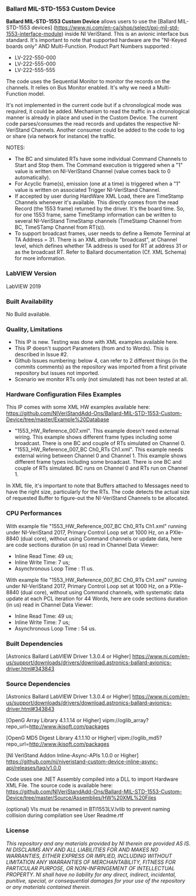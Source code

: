 ### Ballard MIL-STD-1553 Custom Device ###

**Ballard MIL-STD-1553 Custom Device** allows users to use the [Ballard MIL-STD-1553 devices]
(https://www.ni.com/en-ca/shop/select/pxi-mil-std-1553-interface-module) inside NI VeriStand. This is an avionic interface bus 
standard. It's important to note that supported hardware are the "NI-Keyed boards only" AND Multi-Function. 
Product Part Numbers supported :
-  LV-222-550-000
-  LV-222-555-000
-  LV-222-555-555

The code uses the Sequential Monitor to monitor the records on the channels. It relies on Bus Monitor enabled. It's why we need a Multi-Function model. 

It's not implemented in the current code but if a chronological mode was required, it could be added. Mechanism to read the traffic in a chronological manner is already in place and used in the Custom Device. The current code parses/consumes the read records and updates the respective NI-VeriStand Channels. Another consumer could be added to the code to log or share (via network for instance) the traffic.

NOTES:
- The BC and simulated RTs have some individual Command Channels to Start and Stop them. The Command execution is triggered when a "1" value is written on NI-VeriStand Channel (value comes back to 0 automatically).
- For Acyclic frame(s), emission (one at a time) is triggered when a "1" value is written on associated Trigger NI-VeriStand Channel.
- If accepted by user during HardWare XML Load, there are TimeStamp Channels whenever it's available. This directly comes from the read Record (the 1553 frame) returned by the driver. It's the board time. So, for one 1553 frame, same TimeStamp information can be written to several NI-VeriStand TimeStamp channels (TimeStamp Channel from BC, TimeSTamp Channel from RT(s)).
- To support broadcast frames, user needs to define a Remote Terminal at TA Address = 31. There is an XML attribute "broadcast", at Channel level, which defines whether TA address is used for RT at address 31 or as the broadcast RT. Refer to Ballard documentation (Cf. XML Schema) for more information.


### LabVIEW Version ###

LabVIEW 2019

### Built Availability ###

No Build available.

### Quality, Limitations ###

- This IP is new. Testing was done with XML examples available here.
- This IP doesn't support Parameters (from and to Words). This is described in Issue #2.
- Github Issues numbering: below 4, can refer to 2 different things (in the commits comments) as the repository was imported from a first private repository but issues not imported.
- Scenario we monitor RTs only (not simulated) has not been tested at all.

### Hardware Configuration Files Examples ###

This IP comes with some XML HW examples available here: https://github.com/NIVeriStandAdd-Ons/Ballard-MIL-STD-1553-Custom-Device/tree/master/Example%20Database
- "1553_HW_Reference_007.xml". This example doesn't need external wiring. This example shows different frame types including some broadcast. There is one BC and couple of RTs simulated on Channel 0.
- "1553_HW_Reference_007_BC Ch0_RTs Ch1.xml". This example needs external wiring between Channel 0 and Channel 1. This example shows different frame types including some broadcast. There is one BC and couple of RTs simulated. BC runs on Channel 0 and RTs run on Channel 1.

In XML file, it's important to note that Buffers attached to Messages need to have the right size, particularly for the RTs. The code detects the actual size of requested Buffer to figure-out the NI-VeriStand Channels to be allocated.

### CPU Performances ###

With example file "1553_HW_Reference_007_BC Ch0_RTs Ch1.xml" running under NI-VeriStand 2017, Primary Control Loop set at 1000 Hz, on a PXIe-8840 (dual core), without using Command channels or update data, here are code sections duration (in us) read in Channel Data Viewer:
- Inline Read Time: 49 us;
- Inline Write Time: 7 us;
- Asynchronous Loop Time : 11 us. 

With example file "1553_HW_Reference_007_BC Ch0_RTs Ch1.xml" running under NI-VeriStand 2017, Primary Control Loop set at 1000 Hz, on a PXIe-8840 (dual core), without using Command channels, with systematic data update at each PCL iteration for 44 Words, here are code sections duration (in us) read in Channel Data Viewer:
- Inline Read Time: 49 us;
- Inline Write Time: 7 us;
- Asynchronous Loop Time : 54 us. 

### Built Dependencies ###

[Astronics Ballard LabVIEW Driver 1.3.0.4 or Higher] https://www.ni.com/en-us/support/downloads/drivers/download.astronics-ballard-avionics-driver.html#343843

### Source Dependencies ###

[Astronics Ballard LabVIEW Driver 1.3.0.4 or Higher] https://www.ni.com/en-us/support/downloads/drivers/download.astronics-ballard-avionics-driver.html#343843

[OpenG Array Library 4.1.1.14 or Higher] vipm://oglib_array?repo_url=http://www.jkisoft.com/packages

[OpenG MD5 Digest Library 4.1.1.10 or Higher] vipm://oglib_md5?repo_url=http://www.jkisoft.com/packages

[NI VeriStand Addon Inline-Async-APIs 1.0.0 or Higher] https://github.com/ni/niveristand-custom-device-inline-async-api/releases/tag/v1.0.0

Code uses one .NET Assembly compiled into a DLL to import Hardware XML File. The source code is available here: https://github.com/NIVeriStandAdd-Ons/Ballard-MIL-STD-1553-Custom-Device/tree/master/Source/Assemblies/HW%20XML%20Files

(optional) VIs must be renamed in BTI1553LV.lvlib to prevent naming collision during compilation see User Readme.rtf

### License ###

*This repository and any materials provided by NI therein are provided AS IS. NI DISCLAIMS ANY AND ALL LIABILITIES FOR AND MAKES NO WARRANTIES, EITHER EXPRESS OR IMPLIED, INCLUDING WITHOUT LIMITATION ANY WARRANTIES OF MERCHANTABILITY, FITNESS FOR  PARTICULAR PURPOSE, OR NON-INFRINGEMENT OF INTELLECTUAL PROPERTY. NI shall have no liability for any direct, indirect, incidental, punitive, special, or consequential damages for your use of the repository or any materials contained therein.*
